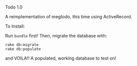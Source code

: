 Todo 1.0

A reimplementation of megtodo, this time using ActiveRecord.


To Install:

Run ```bundle``` first! Then, migrate the database with:

```
rake db:migrate
rake db:populate
```

and VOILA!! A populated, working database to test on!
